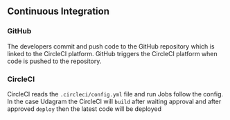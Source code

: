 ## Continuous Integration
### GitHub
The developers commit and push code to the GitHub repository which is linked to the CircleCI platform.
GitHub triggers the CircleCI platform when code is pushed to the repository.

### CircleCI
CircleCI reads the `.circleci/config.yml` file and run Jobs follow the config.
In the case Udagram the CircleCI will `build` after waiting approval and after approved `deploy` then the latest code will be deployed